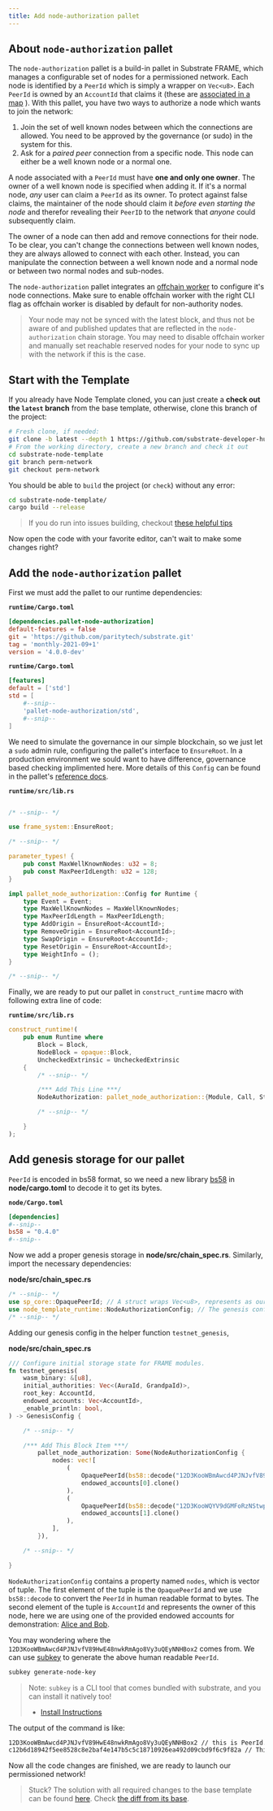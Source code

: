 ```yaml
---
title: Add node-authorization pallet
---
```


## About `node-authorization` pallet

The `node-authorization` pallet is a build-in pallet in Substrate FRAME, which manages
a configurable set of nodes for a permissioned network.
Each node is identified by a `PeerId` which is simply a wrapper on `Vec<u8>`.
Each `PeerId` is owned by an `AccountId` that claims it
(these are 
[associated in a map](https://substrate.dev/rustdocs/latest/pallet_node_authorization/pallet/type.Owners.html)
). With this pallet, you have two ways to authorize a node which wants to join the network:

1. Join the set of well known nodes between which the connections are allowed.
    You need to be approved by the governance (or sudo) in the system for this.
2. Ask for a *paired peer* connection from a specific node.
    This node can either be a well known node or a normal one.

A node associated with a `PeerId` must have **one and only one owner**.
The owner of a well known node is specified when adding it.
If it's a normal node, *any* user can claim a `PeerId` as its owner.
To protect against false claims, the maintainer of the node should claim it 
*before even starting the node* and therefor revealing their `PeerID` to the network that
*anyone* could subsequently claim.

The owner of a node can then add and remove connections for their node.
To be clear, you can't change the connections between well known nodes,
they are always allowed to connect with each other.
Instead, you can manipulate the connection between a well known node
and a normal node or between two normal nodes and sub-nodes.

The `node-authorization` pallet integrates an
[offchain worker](../../knowledgebase/learn-substrate/off-chain-features#off-chain-workers)
to configure it's node connections. Make sure to enable offchain worker with
the right CLI flag as offchain worker is disabled by default for non-authority nodes.

> Your node may not be synced with the latest block, and thus not be aware of and published updates
> that are reflected in the `node-authorization` chain storage. You may need to disable offchain worker
> and manually set reachable reserved nodes for your node to sync up with the network if this is the case.

## Start with the Template

If you already have Node Template cloned, you can just create a
**check out the `latest` branch** from the base template,
otherwise, clone this branch of the project:

```bash
# Fresh clone, if needed:
git clone -b latest --depth 1 https://github.com/substrate-developer-hub/substrate-node-template
# From the working directory, create a new branch and check it out
cd substrate-node-template
git branch perm-network
git checkout perm-network
```

You should be able to `build` the project (or `check`) without any error:

```bash
cd substrate-node-template/
cargo build --release
```

> If you do run into issues building, checkout
> [these helpful tips](../../knowledgebase/getting-started/#2-rust-developer-environment)

Now open the code with your favorite editor, can't wait to make some changes right?

## Add the `node-authorization` pallet

First we must add the pallet to our runtime dependencies:

**`runtime/Cargo.toml`**

```toml
[dependencies.pallet-node-authorization]
default-features = false
git = 'https://github.com/paritytech/substrate.git'
tag = 'monthly-2021-09+1'
version = '4.0.0-dev'
```

**`runtime/Cargo.toml`**

```toml
[features]
default = ['std']
std = [
    #--snip--
    'pallet-node-authorization/std',
    #--snip--
]
```

We need to simulate the governance in our simple blockchain, so we just let a `sudo` admin rule, 
configuring the pallet's interface to `EnsureRoot`. In a production environment we sould want to have 
difference, governance based checking implimented here. More details of this `Config` can be found in
the pallet's 
[reference docs](https://docs.rs/pallet-node-authorization/3.0.0/pallet_node_authorization/trait.Config.html).

**`runtime/src/lib.rs`**

```rust

/* --snip-- */

use frame_system::EnsureRoot;

/* --snip-- */

parameter_types! {
    pub const MaxWellKnownNodes: u32 = 8;
    pub const MaxPeerIdLength: u32 = 128;
}

impl pallet_node_authorization::Config for Runtime {
    type Event = Event;
    type MaxWellKnownNodes = MaxWellKnownNodes;
    type MaxPeerIdLength = MaxPeerIdLength;
    type AddOrigin = EnsureRoot<AccountId>;
    type RemoveOrigin = EnsureRoot<AccountId>;
    type SwapOrigin = EnsureRoot<AccountId>;
    type ResetOrigin = EnsureRoot<AccountId>;
    type WeightInfo = ();
}

/* --snip-- */
```

Finally, we are ready to put our pallet in `construct_runtime` macro with following extra line of code:

**`runtime/src/lib.rs`**

```rust
construct_runtime!(
    pub enum Runtime where
        Block = Block,
        NodeBlock = opaque::Block,
        UncheckedExtrinsic = UncheckedExtrinsic
    {
        /* --snip-- */

        /*** Add This Line ***/
        NodeAuthorization: pallet_node_authorization::{Module, Call, Storage, Event<T>, Config<T>},

        /* --snip-- */

    }
);
```

## Add genesis storage for our pallet

`PeerId` is encoded in bs58 format, so we need a new library
[bs58](https://docs.rs/bs58/0.3.1/bs58/) in **node/cargo.toml** to decode it to get its bytes.

**`node/Cargo.toml`**

```toml
[dependencies]
#--snip--
bs58 = "0.4.0"
#--snip--
```

Now we add a proper genesis storage in **node/src/chain_spec.rs**. Similarly, import the necessary dependencies:

**node/src/chain_spec.rs**

```rust
/* --snip-- */
use sp_core::OpaquePeerId; // A struct wraps Vec<u8>, represents as our `PeerId`.
use node_template_runtime::NodeAuthorizationConfig; // The genesis config that serves for our pallet.
/* --snip-- */
```

Adding our genesis config in the helper function `testnet_genesis`,

**node/src/chain_spec.rs**

```rust
/// Configure initial storage state for FRAME modules.
fn testnet_genesis(
    wasm_binary: &[u8],
    initial_authorities: Vec<(AuraId, GrandpaId)>,
    root_key: AccountId,
    endowed_accounts: Vec<AccountId>,
    _enable_println: bool,
) -> GenesisConfig {

    /* --snip-- */

    /*** Add This Block Item ***/
        pallet_node_authorization: Some(NodeAuthorizationConfig {
            nodes: vec![
                (
                    OpaquePeerId(bs58::decode("12D3KooWBmAwcd4PJNJvfV89HwE48nwkRmAgo8Vy3uQEyNNHBox2").into_vec().unwrap()),
                    endowed_accounts[0].clone()
                ),
                (
                    OpaquePeerId(bs58::decode("12D3KooWQYV9dGMFoRzNStwpXztXaBUjtPqi6aU76ZgUriHhKust").into_vec().unwrap()),
                    endowed_accounts[1].clone()
                ),
            ],
        }),

    /* --snip-- */

}
```

`NodeAuthorizationConfig` contains a property named `nodes`, which is vector of tuple.
The first element of the tuple is the `OpaquePeerId` and we use `bs58::decode` to convert
the `PeerId` in human readable format to bytes. The second element of the tuple is `AccountId`
and represents the owner of this node, here we are using one of the provided endowed accounts
for demonstration: [Alice and Bob](../../knowledgebase/integrate/subkey#well-known-keys).

<!-- TODO: update to use the `key` embedded CLI tool with the node, reference subkey as option -->

You may wondering where the `12D3KooWBmAwcd4PJNJvfV89HwE48nwkRmAgo8Vy3uQEyNNHBox2` comes from.
We can use [subkey](../../knowledgebase/integrate/subkey#generating-node-keys) to generate 
the above human readable `PeerId`.

```bash
subkey generate-node-key
```

> Note: `subkey` is a CLI tool that comes bundled with substrate, and you can install it natively too!
>  - [Install Instructions](../../knowledgebase/integrate/subkey#installation)

The output of the command is like:

```bash
12D3KooWBmAwcd4PJNJvfV89HwE48nwkRmAgo8Vy3uQEyNNHBox2 // this is PeerId.
c12b6d18942f5ee8528c8e2baf4e147b5c5c18710926ea492d09cbd9f6c9f82a // This is node-key.
```

Now all the code changes are finished, we are ready to launch our permissioned network!

> Stuck? The solution with all required changes to the base template can be found
[here](https://github.com/substrate-developer-hub/substrate-node-template/tree/tutorials/solutions/permissioned-network-v3).
Check [the diff from its base](https://github.com/substrate-developer-hub/substrate-node-template/compare/1c5b984ccadf76cdbc0edd0e82594d57e412b257...tutorials/solutions/permissioned-network-v3).
